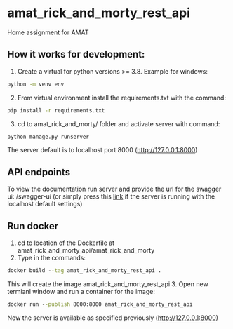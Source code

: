 # amat_rick_and_morty_rest_api
Home assignment for AMAT

## How it works for development:
1. Create a virtual for python versions >= 3.8. Example for windows:
```cmd
python -m venv env 
```  
2. From virtual environment install the requirements.txt with the command:
```cmd
pip install -r requirements.txt
```
3. cd to amat_rick_and_morty/ folder and activate server with command:
```cmd
python manage.py runserver
```
The server default is to localhost port 8000 (http://127.0.0.1:8000)

## API endpoints 
To view the documentation run server and provide the url for the swagger ui: /swagger-ui
(or simply press this [link](http://127.0.0.1:8000/swagger-ui) if the server is running with the localhost default settings)

## Run docker
1. cd to location of the Dockerfile at amat_rick_and_morty_api/amat_rick_and_morty
2. Type in the commands:
```cmd
docker build --tag amat_rick_and_morty_rest_api .
```
This will create the image amat_rick_and_morty_rest_api
3. Open new termianl window and run a container for the image:
```cmd
docker run --publish 8000:8000 amat_rick_and_morty_rest_api
```

Now the server is available as specified previously (http://127.0.0.1:8000)